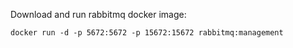 Download and run rabbitmq docker image:

```shell
docker run -d -p 5672:5672 -p 15672:15672 rabbitmq:management
```